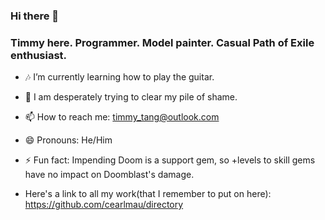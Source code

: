 ### Hi there 👋 
### Timmy here. Programmer. Model painter. Casual Path of Exile enthusiast. 

- :notes: I’m currently learning how to play the guitar.
- 🎨 I am desperately trying to clear my pile of shame.
- 📫 How to reach me: timmy_tang@outlook.com
- 😄 Pronouns: He/Him
- ⚡ Fun fact: Impending Doom is a support gem, so +levels to skill gems have no impact on Doomblast's damage.

- Here's a link to all my work(that I remember to put on here): https://github.com/cearlmau/directory
<!--
**cearlmau/cearlmau** is a ✨ _special_ ✨ repository because its `README.md` (this file) appears on your GitHub profile.

Here are some ideas to get you started:



- 👯 I’m looking to collaborate on ...
- 🤔 I’m looking for help with ...
- 💬 Ask me about ...

-->
